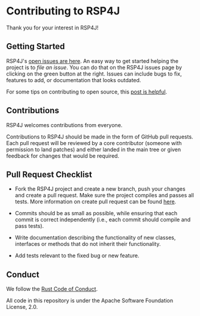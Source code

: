 # Contributing to RSP4J

Thank you for your interest in RSP4J!

## Getting Started

RSP4J's [open issues are here](https://github.com/streamreasoning/rsp4j/issues). 
An easy way to get started helping the project is to *file an issue*. You can do that on the RSP4J issues page by clicking on the green button at the right. Issues can include bugs to fix, features to add, or documentation that looks outdated. 

For some tips on contributing to open source, this [post is helpful](https://smartbear.com/blog/14-ways-to-contribute-to-open-source-without-being/).

## Contributions

RSP4J welcomes contributions from everyone.

Contributions to RSP4J should be made in the form of GitHub pull requests. Each pull request will
be reviewed by a core contributor (someone with permission to land patches) and either landed in the
main tree or given feedback for changes that would be required.

## Pull Request Checklist

- Fork the RSP4J project and create a new branch, push your changes and create a pull request. Make sure the project compiles and passes all tests.
  More information on create pull request can be found [here](https://docs.github.com/en/github/collaborating-with-issues-and-pull-requests/creating-a-pull-request).

- Commits should be as small as possible, while ensuring that each commit is
  correct independently (i.e., each commit should compile and pass tests). 

- Write documentation describing the functionality of new classes, interfaces or methods that do not inherit their functionality.

- Add tests relevant to the fixed bug or new feature.  

## Conduct

We follow the [Rust Code of Conduct](http://www.rust-lang.org/conduct.html).

All code in this repository is under the Apache Software Foundation License, 2.0.

